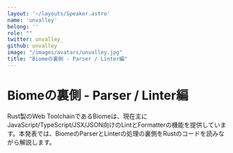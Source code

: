 ```yaml
---
layout: '~/layouts/Speaker.astro'
name: 'unvalley'
belong: ''
role: ""
twitter: unvalley_
github: unvalley
image: "/images/avatars/unvalley.jpg"
title: "Biomeの裏側 - Parser / Linter編"
---
```


# Biomeの裏側 - Parser / Linter編

Rust製のWeb ToolchainであるBiomeは、現在主にJavaScript/TypeScript/JSX/JSON向けのLintとFormatterの機能を提供しています。本発表では、BiomeのParserとLinterの処理の裏側をRustのコードを読みながら解説します。

